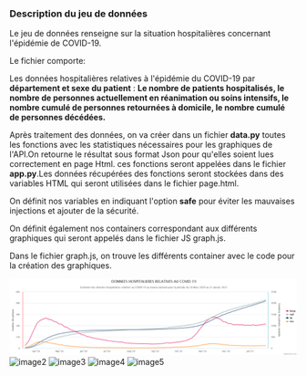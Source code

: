 
### Description du jeu de données

Le jeu de données renseigne sur la situation hospitalières concernant l'épidémie de COVID-19.

Le fichier comporte:

Les données hospitalières relatives à l'épidémie du COVID-19 par **département et sexe du patient** : 
**Le nombre de patients hospitalisés, le nombre de personnes actuellement en réanimation ou soins intensifs, 
le nombre cumulé de personnes retournées à domicile, le nombre cumulé de personnes décédées.**

Après traitement des données, on va créer dans un fichier **data.py** toutes les fonctions avec les statistiques nécessaires pour les graphiques de l'API.On retourne le résultat 
sous format Json pour qu'elles soient lues correctement en page Html.
ces fonctions seront appelées dans le fichier **app.py**.Les données récupérées des fonctions seront stockées dans des variables HTML qui seront utilisées dans le fichier page.html.

On définit nos variables en indiquant l'option **safe** pour éviter les mauvaises injections et ajouter de la sécurité.

On définit également nos containers correspondant aux différents graphiques qui seront appelés dans le fichier JS graph.js. 

Dans le fichier graph.js, on trouve les différents container avec le code pour la création des graphiques.

![image1](https://github.com/celine29730/Un-tableau-de-bord-sur-la-Covid/blob/main/Graph1.png)
![image2]("https://github.com/celine29730/Un-tableau-de-bord-sur-la-Covid/blob/main/Graph2.png")
![image3]("https://github.com/celine29730/Un-tableau-de-bord-sur-la-Covid/blob/main/Graph3.png")
![image4]("https://github.com/celine29730/Un-tableau-de-bord-sur-la-Covid/blob/main/Graph4.png")
![image5]("https://github.com/celine29730/Un-tableau-de-bord-sur-la-Covid/blob/main/Graph5.png")











